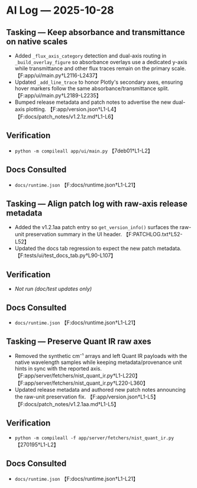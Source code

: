 # AI Log — 2025-10-28

## Tasking — Keep absorbance and transmittance on native scales
- Added `_flux_axis_category` detection and dual-axis routing in `_build_overlay_figure` so absorbance overlays use a dedicated y-axis while transmittance and other flux traces remain on the primary scale. 【F:app/ui/main.py†L2116-L2437】
- Updated `_add_line_trace` to honor Plotly's secondary axes, ensuring hover markers follow the same absorbance/transmittance split. 【F:app/ui/main.py†L2189-L2235】
- Bumped release metadata and patch notes to advertise the new dual-axis plotting. 【F:app/version.json†L1-L4】【F:docs/patch_notes/v1.2.1z.md†L1-L6】

## Verification
- `python -m compileall app/ui/main.py` 【7deb01†L1-L2】

## Docs Consulted
- `docs/runtime.json` 【F:docs/runtime.json†L1-L21】

## Tasking — Align patch log with raw-axis release metadata
- Added the v1.2.1aa patch entry so `get_version_info()` surfaces the raw-unit preservation summary in the UI header. 【F:PATCHLOG.txt†L52-L52】
- Updated the docs tab regression to expect the new patch metadata. 【F:tests/ui/test_docs_tab.py†L90-L107】

## Verification
- _Not run (doc/test updates only)_

## Docs Consulted
- `docs/runtime.json` 【F:docs/runtime.json†L1-L21】

## Tasking — Preserve Quant IR raw axes
- Removed the synthetic cm⁻¹ arrays and left Quant IR payloads with the native wavelength samples while keeping metadata/provenance unit hints in sync with the reported axis. 【F:app/server/fetchers/nist_quant_ir.py†L1-L220】【F:app/server/fetchers/nist_quant_ir.py†L220-L360】
- Updated release metadata and authored new patch notes announcing the raw-unit preservation fix. 【F:app/version.json†L1-L5】【F:docs/patch_notes/v1.2.1aa.md†L1-L5】

## Verification
- `python -m compileall -f app/server/fetchers/nist_quant_ir.py` 【270195†L1-L2】

## Docs Consulted
- `docs/runtime.json` 【F:docs/runtime.json†L1-L21】
